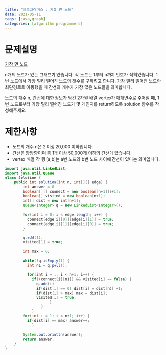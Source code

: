 ```yaml
---
title: "프로그래머스 : 가장 먼 노드"
date: 2021-05-11
tags: [java,graph]
categories: [algorithm,programmers]
---
```


# 문제설명
[가장 먼 노드][가장 먼 노드]

n개의 노드가 있는 그래프가 있습니다. 각 노드는 1부터 n까지 번호가 적혀있습니다.
1번 노드에서 가장 멀리 떨어진 노드의 갯수를 구하려고 합니다. 
가장 멀리 떨어진 노드란 최단경로로 이동했을 때 간선의 개수가 가장 많은 노드들을 의미합니다.

노드의 개수 n, 간선에 대한 정보가 담긴 2차원 배열 vertex가 매개변수로 주어질 때, 1번 노드로부터 가장 멀리
떨어진 노드가 몇 개인지를 return하도록 solution 함수를 작성해주세요.

# 제한사항
- 노드의 개수 n은 2 이상 20,000 이하입니다.
- 간선은 양방향이며 총 1개 이상 50,000개 이하의 간선이 있습니다.
- vertex 배열 각 행 [a,b]는 a번 노드와 b번 노드 사이에 간선이 있다는 의미입니다. 

```java
import java.util.LinkedList;
import java.util.Queue;
class Solution {
    public int solution(int n, int[][] edge) {
        int answer = 0; 
        boolean[][] connect = new boolean[n+1][n+1];
        boolean[] visited = new boolean[n+1];
        int[] dist = new int[n+1];
        Queue<Integer> q = new LinkedList<Integer>();
        
        for(int i = 0; i < edge.length; i++) {
          connect[edge[i][0]][edge[i][1]] = true;
          connect[edge[i][1]][edge[i][0]] = true;
        }
        
        q.add(1);
        visited[1] = true;
        
        int max = 0;
        
        while(!q.isEmpty()) {
          int n1 = q.poll();
          
          for(int i = 1; i < n+1; i++) {
            if((connect[i][n1]) && visited[i] == false) {
              q.add(i);
              if(dist[i] == 0) dist[i] = dist[n1] +1;
              if(dist[i] > max) max = dist[i];
              visited[i] = true;
				    }
			    }
		    }
        for(int i = 1; i < n+1; i++) {
          if(dist[i] == max) answer++;
		    }
        
        System.out.println(answer);
        return answer;
    }
}
```


[가장 먼 노드]: https://programmers.co.kr/learn/courses/30/lessons/49189
